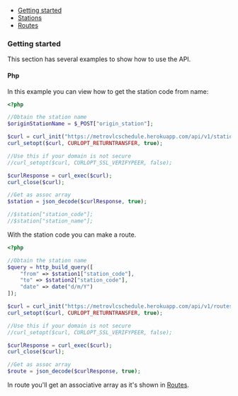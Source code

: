 <div class="doc-menu">
    <ul>
        <li><a href="getting-started">Getting started</a></li>
        <li><a href="stations">Stations</a></li>
        <li><a href="routes">Routes</a></li>
    </ul>
</div>

### Getting started

This section has several examples to show how to use the API.

#### Php

In this example you can view how to get the station code from name:

```php
<?php

//Obtain the station name
$originStationName = $_POST["origin_station"];

$curl = curl_init("https://metrovlcschedule.herokuapp.com/api/v1/stations/converter/$originStationName");
curl_setopt($curl, CURLOPT_RETURNTRANSFER, true);

//Use this if your domain is not secure
//curl_setopt($curl, CURLOPT_SSL_VERIFYPEER, false);

$curlResponse = curl_exec($curl);
curl_close($curl);

//Get as assoc array
$station = json_decode($curlResponse, true);

//$station["station_code"];
//$station["station_name"];

```

With the station code you can make a route.

```php
<?php

//Obtain the station name
$query = http_build_query([
    "from" => $station1["station_code"],
    "to" => $station2["station_code"],
    "date" => date("d/m/Y")
]);

$curl = curl_init("https://metrovlcschedule.herokuapp.com/api/v1/routes?$query");
curl_setopt($curl, CURLOPT_RETURNTRANSFER, true);

//Use this if your domain is not secure
//curl_setopt($curl, CURLOPT_SSL_VERIFYPEER, false);

$curlResponse = curl_exec($curl);
curl_close($curl);

//Get as assoc array
$route = json_decode($curlResponse, true);
```

In route you'll get an associative array as it's shown in [Routes](routes#routes).